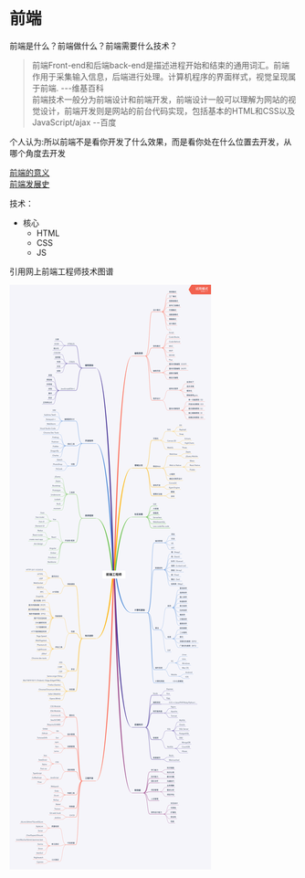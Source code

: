 # 前端
前端是什么？前端做什么？前端需要什么技术？
> 前端Front-end和后端back-end是描述进程开始和结束的通用词汇。前端作用于采集输入信息，后端进行处理。计算机程序的界面样式，视觉呈现属于前端. ---维基百科  
> 前端技术一般分为前端设计和前端开发，前端设计一般可以理解为网站的视觉设计，前端开发则是网站的前台代码实现，包括基本的HTML和CSS以及JavaScript/ajax   --百度

个人认为:所以前端不是看你开发了什么效果，而是看你处在什么位置去开发，从哪个角度去开发

[前端的意义](https://www.zhihu.com/question/44812950)  
[前端发展史](https://www.jianshu.com/p/8dc5c6aa01fc)

技术：  
- 核心 
  - HTML
  - CSS
  - JS
   
引用网上前端工程师技术图谱

![前端工程师技术图谱](./图片/前端工程师技术图谱.png)
  